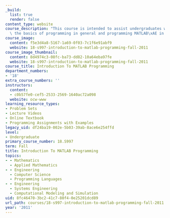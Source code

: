 ```yaml
---
_build:
  list: true
  render: false
content_type: website
course_description: "This course is intended to assist undergraduates with learning\
  \ the basics of programming in general and programming MATLAB\xAE in particular.\n"
course_image:
  content: f5e3d4a8-5167-1a69-0f03-7c1f6e91abf9
  website: 18-s997-introduction-to-matlab-programming-fall-2011
course_image_thumbnail:
  content: 8d4974c3-08fc-ba73-dd82-10a64eba97fe
  website: 18-s997-introduction-to-matlab-programming-fall-2011
course_title: Introduction To MATLAB Programming
department_numbers:
- '18'
extra_course_numbers: ''
instructors:
  content:
  - c0b57fe0-cef5-2533-2569-1640ac72a098
  website: ocw-www
learning_resource_types:
- Problem Sets
- Lecture Videos
- Online Textbook
- Programming Assignments with Examples
legacy_uid: df24ba19-002e-5b03-39ab-8ace6e254ffd
level:
- Undergraduate
primary_course_number: 18.S997
term: Fall
title: Introduction To MATLAB Programming
topics:
- - Mathematics
  - Applied Mathematics
- - Engineering
  - Computer Science
  - Programming Languages
- - Engineering
  - Systems Engineering
  - Computational Modeling and Simulation
uid: 8fc46470-3bc2-41c7-80f4-0e25201dcd89
url_path: courses/18-s997-introduction-to-matlab-programming-fall-2011
year: '2011'
---
```

